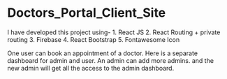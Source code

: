 # Doctors_Portal_Client_Site
I have developed this project using-
    1. React JS
    2. React Routing + private routing
    3. Firebase
    4. React Bootstrap
    5. Fontawesome Icon

One user can book an appointment of a doctor. Here is a separate dashboard for admin and user.
An admin can add more admins. and the new admin will get all the access to the admin dashboard.